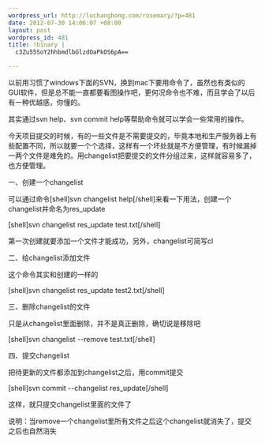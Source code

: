 ```yaml
--- 
wordpress_url: http://luchanghong.com/rosemary/?p=481
date: 2012-07-30 14:06:07 +08:00
layout: post
wordpress_id: 481
title: !binary |
  c3Zu55SoY2hhbmdlbGlzdOaPkOS6pA==

---
```

以前用习惯了windows下面的SVN，换到mac下要用命令了，虽然也有类似的GUI软件，但是总不能一直都要看图操作吧，更何况命令也不难，而且学会了以后有一种优越感，你懂的。

其实通过svn help、svn commit help等帮助命令就可以学会一些常用的操作。

今天项目提交的时候，有的一些文件是不需要提交的，毕竟本地和生产服务器上有些配置不同，所以就要一个个选择，这样有一个坏处就是不方便管理，有时候漏掉一两个文件是难免的。用changelist把要提交的文件分组过来，这样就容易多了，也方便管理。

一、创建一个changelist

可以通过命令[shell]svn changelist help[/shell]来看一下用法，创建一个changelist并命名为res_update

[shell]svn changelist res_update test.txt[/shell]

第一次创建就要添加一个文件才能成功，另外，changelist可简写cl

二、给changelist添加文件

这个命令其实和创建的一样的

[shell]svn changelist res_update test2.txt[/shell]

三、删除changelist的文件

只是从changelist里面删除，并不是真正删除，确切说是移除吧

[shell]svn changelist --remove test.txt[/shell]

四、提交changelist

把待更新的文件都添加到changelist之后，用commit提交

[shell]svn commit --changelist res_update[/shell]

这样，就只提交changelist里面的文件了

说明：当remove一个changelist里所有文件之后这个changelist就消失了，提交之后也自然消失
